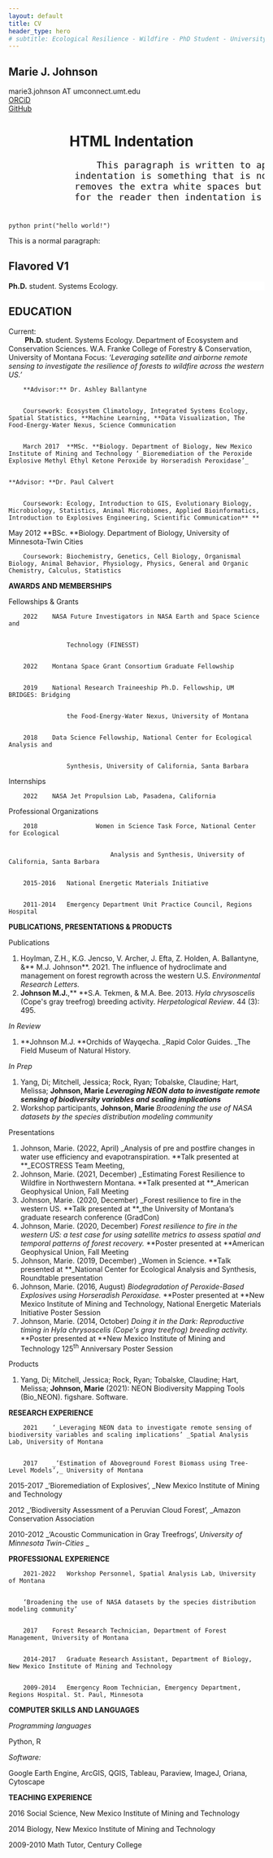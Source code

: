 ```yaml
---
layout: default
title: CV
header_type: hero
# subtitle: Ecological Resilience - Wildfire - PhD Student - University of Montana
---
```

## **Marie J. Johnson**  
marie3.johnson AT umconnect.umt.edu  
[ORCiD](https://orcid.org/0000-0002-7705-5670)  
[GitHub](https://github.com/mariejohnson)

<body>
    <div>
        <h1 style="margin-left: 120px;">HTML Indentation</h1>
        <pre style="font-size: 18px;">
                This paragraph is written to apply indentation on it. In Html
            indentation is something that is not needed because browsers automatically
            removes the extra white spaces but if you want to make your text look good
            for the reader then indentation is useful for you.
        </pre>
    </div>
</body>

``python
print("hello world!")
``
<p>This is a normal paragraph:</p>

## Flavored V1

<div style="background-color: rgb(255,255,255);"> 

**Ph.D.** student. Systems Ecology.

</div>




**EDUCATION**
---------
Current:  
&emsp; &emsp;**Ph.D.** student. Systems Ecology. Department of Ecosystem and Conservation Sciences. W.A. Franke College of Forestry & Conservation,   University of Montana
Focus: _‘Leveraging satellite and airborne remote sensing to investigate the resilience of forests to_ _wildfire across the western US.’_

		**Advisor:** Dr. Ashley Ballantyne


        Coursework: Ecosystem Climatology, Integrated Systems Ecology, Spatial Statistics, **Machine Learning, **Data Visualization, The Food-Energy-Water Nexus, Science Communication


        March 2017	**MSc. **Biology. Department of Biology, New Mexico Institute of Mining and Technology ‘_Bioremediation of the Peroxide Explosive Methyl Ethyl Ketone Peroxide by Horseradish Peroxidase’_


    **Advisor: **Dr. Paul Calvert


        Coursework: Ecology, Introduction to GIS, Evolutionary Biology, Microbiology, Statistics, Animal Microbiomes, Applied Bioinformatics, Introduction to Explosives Engineering, Scientific Communication** **

May 2012	**BSc. **Biology. Department of Biology, University of Minnesota-Twin Cities


        Coursework: Biochemistry, Genetics, Cell Biology, Organismal Biology, Animal Behavior, Physiology, Physics, General and Organic Chemistry, Calculus, Statistics 

**AWARDS AND MEMBERSHIPS**

Fellowships & Grants


        2022	NASA Future Investigators in NASA Earth and Space Science and  


                    Technology (FINESST)


        2022	Montana Space Grant Consortium Graduate Fellowship


        2019 	National Research Traineeship Ph.D. Fellowship, UM BRIDGES: Bridging 


                    the Food-Energy-Water Nexus, University of Montana


        2018	Data Science Fellowship, National Center for Ecological Analysis and  


                    Synthesis, University of California, Santa Barbara

Internships

		2022 	NASA Jet Propulsion Lab, Pasadena, California

Professional Organizations


        2018	            Women in Science Task Force, National Center for Ecological


                                Analysis and Synthesis, University of California, Santa Barbara


        2015-2016	National Energetic Materials Initiative


        2011-2014	Emergency Department Unit Practice Council, Regions Hospital 

**PUBLICATIONS, PRESENTATIONS & PRODUCTS**

Publications



1. Hoylman, Z.H., K.G. Jencso, V. Archer, J. Efta, Z. Holden, A. Ballantyne, &** M.J. Johnson**. 2021. The influence of hydroclimate and management on forest regrowth across the western U.S. _Environmental Research Letters._
2. **Johnson M.J.**,** **S.A. Tekmen, & M.A. Bee. 2013. _Hyla chrysoscelis_ (Cope's gray treefrog) breeding activity. _Herpetological Review_. 44 (3): 495.

_In Review_



1. **Johnson M.J. **Orchids of Wayqecha. _Rapid Color Guides. _The Field Museum of Natural History.

_In Prep_



1. Yang, Di; Mitchell, Jessica; Rock, Ryan; Tobalske, Claudine; Hart, Melissa; **Johnson, Marie _Leveraging NEON data to investigate remote sensing of biodiversity variables and scaling implications_**
2. Workshop participants, **Johnson, Marie** _Broadening the use of NASA datasets by the species distribution modeling community_

Presentations



1. Johnson, Marie. (2022, April) _Analysis of pre and postfire changes in water use efficiency and evapotranspiration. **Talk presented at **_ECOSTRESS Team Meeting,
2. Johnson, Marie. (2021, December) _Estimating Forest Resilience to Wildfire in Northwestern Montana. **Talk presented at **_American Geophysical Union, Fall Meeting
3. Johnson, Marie. (2020, December) _Forest resilience to fire in the western US. **Talk presented at **_the University of Montana’s graduate research conference (GradCon)
4. Johnson, Marie. (2020, December) _Forest resilience to fire in the western US: a test case for using satellite metrics to assess spatial and temporal patterns of forest recovery._ **Poster presented at **American Geophysical Union, Fall Meeting
5. Johnson, Marie. (2019, December) _Women in Science. **Talk presented at **_National Center for Ecological Analysis and Synthesis, Roundtable presentation
6. Johnson, Marie. (2016, August) _Biodegradation of Peroxide-Based Explosives using Horseradish Peroxidase._ **Poster presented at **New Mexico Institute of Mining and Technology, National Energetic Materials Initiative Poster Session
7. Johnson, Marie. (2014, October) _Doing it in the Dark: Reproductive timing in Hyla chrysoscelis (Cope's gray treefrog) breeding activity._ **Poster presented at **New Mexico Institute of Mining and Technology 125<sup>th</sup> Anniversary Poster Session

Products



1. Yang, Di; Mitchell, Jessica; Rock, Ryan; Tobalske, Claudine; Hart, Melissa; **Johnson, Marie** (2021): NEON Biodiversity Mapping Tools (Bio_NEON). figshare. Software.

**RESEARCH EXPERIENCE**


        2021	‘_Leveraging NEON data to investigate remote sensing of biodiversity variables and scaling implications’ _Spatial Analysis Lab, University of Montana


        2017	_‘Estimation of Aboveground Forest Biomass using Tree-Level Models’,_ University of Montana 

2015-2017	_‘Bioremediation of Explosives’, _New Mexico Institute of Mining and Technology

2012		_‘Biodiversity Assessment of a Peruvian Cloud Forest’, _Amazon Conservation Association

2010-2012	_‘Acoustic Communication in Gray Treefrogs’, _University of Minnesota Twin-Cities_ _

**PROFESSIONAL EXPERIENCE**


        2021-2022	Workshop Personnel, Spatial Analysis Lab, University of Montana


        ‘Broadening the use of NASA datasets by the species distribution modeling community’


        2017	Forest Research Technician, Department of Forest Management, University of Montana


        2014-2017	Graduate Research Assistant, Department of Biology, New Mexico Institute of Mining and Technology


        2009-2014	Emergency Room Technician, Emergency Department, Regions Hospital. St. Paul, Minnesota

**COMPUTER SKILLS AND LANGUAGES**

_Programming languages_

Python, R

_Software:_

Google Earth Engine, ArcGIS, QGIS, Tableau, Paraview, ImageJ, Oriana, Cytoscape

**TEACHING EXPERIENCE**

2016		Social Science, New Mexico Institute of Mining and Technology

2014		Biology, New Mexico Institute of Mining and Technology

2009-2010	Math Tutor, Century College
